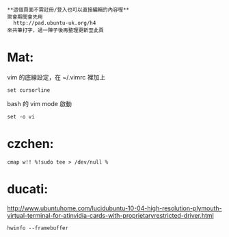 



    **這個頁面不需註冊/登入也可以直接編輯的內容喔**
    聚會期間會先用 
      http://pad.ubuntu-uk.org/h4 
    來共筆打字，過一陣子後再整理更新至此頁


# Mat:

vim 的底線設定，在 ~/.vimrc 裡加上

    set cursorline


bash 的 vim mode 啟動

    set -o vi


# czchen:


    cmap w!! %!sudo tee > /dev/null %
 


# ducati:


<http://www.ubuntuhome.com/lucidubuntu-10-04-high-resolution-plymouth-virtual-terminal-for-atinvidia-cards-with-proprietaryrestricted-driver.html>  


    hwinfo --framebuffer
